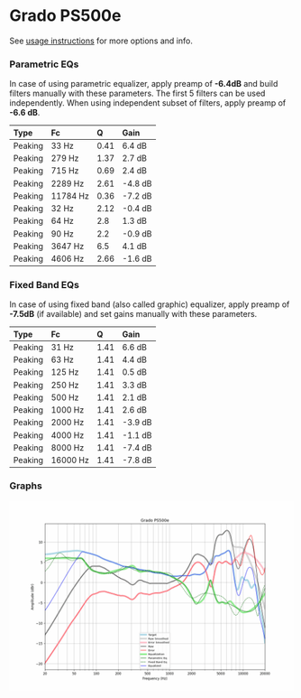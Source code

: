 # Grado PS500e
See [usage instructions](https://github.com/jaakkopasanen/AutoEq#usage) for more options and info.

### Parametric EQs
In case of using parametric equalizer, apply preamp of **-6.4dB** and build filters manually
with these parameters. The first 5 filters can be used independently.
When using independent subset of filters, apply preamp of **-6.6 dB**.

| Type    | Fc       |    Q | Gain    |
|:--------|:---------|:-----|:--------|
| Peaking | 33 Hz    | 0.41 | 6.4 dB  |
| Peaking | 279 Hz   | 1.37 | 2.7 dB  |
| Peaking | 715 Hz   | 0.69 | 2.4 dB  |
| Peaking | 2289 Hz  | 2.61 | -4.8 dB |
| Peaking | 11784 Hz | 0.36 | -7.2 dB |
| Peaking | 32 Hz    | 2.12 | -0.4 dB |
| Peaking | 64 Hz    | 2.8  | 1.3 dB  |
| Peaking | 90 Hz    | 2.2  | -0.9 dB |
| Peaking | 3647 Hz  | 6.5  | 4.1 dB  |
| Peaking | 4606 Hz  | 2.66 | -1.6 dB |

### Fixed Band EQs
In case of using fixed band (also called graphic) equalizer, apply preamp of **-7.5dB**
(if available) and set gains manually with these parameters.

| Type    | Fc       |    Q | Gain    |
|:--------|:---------|:-----|:--------|
| Peaking | 31 Hz    | 1.41 | 6.6 dB  |
| Peaking | 63 Hz    | 1.41 | 4.4 dB  |
| Peaking | 125 Hz   | 1.41 | 0.5 dB  |
| Peaking | 250 Hz   | 1.41 | 3.3 dB  |
| Peaking | 500 Hz   | 1.41 | 2.1 dB  |
| Peaking | 1000 Hz  | 1.41 | 2.6 dB  |
| Peaking | 2000 Hz  | 1.41 | -3.9 dB |
| Peaking | 4000 Hz  | 1.41 | -1.1 dB |
| Peaking | 8000 Hz  | 1.41 | -7.4 dB |
| Peaking | 16000 Hz | 1.41 | -7.8 dB |

### Graphs
![](./Grado%20PS500e.png)